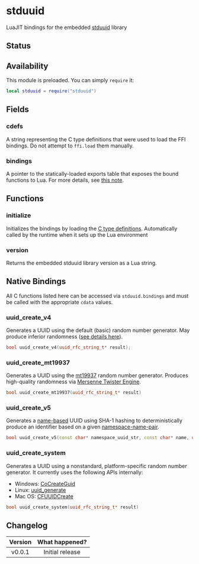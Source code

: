 # stduuid

LuaJIT bindings for the embedded [stduuid](https://github.com/mariusbancila/stduuid) library

<FFI/>

## Status

<External/>

## Availability

This module is preloaded. You can simply `require` it:

```lua
local stduuid = require("stduuid")
```

## Fields

### cdefs

A string representing the C type definitions that were used to load the FFI bindings. Do not attempt to `ffi.load` them manually.

### bindings

A pointer to the statically-loaded exports table that exposes the bound functions to Lua. For more details, see [this note](/docs/background-information/luajit/static-ffi-bindings).

## Functions

### initialize

Initializes the bindings by loading the [C type definitions](#cdefs). Automatically called by the runtime when it sets up the Lua environment

### version

Returns the embedded stduuid library version as a Lua string.

## Native Bindings

All C functions listed here can be accessed via `stduuid.bindings` and must be called with the appropriate `cdata` values.

### uuid_create_v4

Generates a UUID using the default (basic) random number generator. May produce inferior randomness ([see details here](https://github.com/mariusbancila/stduuid#random-uuids)).

```cpp
bool uuid_create_v4(uuid_rfc_string_t* result);
```

### uuid_create_mt19937

Generates a UUID using the [mt19937](https://cplusplus.com/reference/random/mt19937/) random number generator. Produces high-quality randomness via [Mersenne Twister Engine](https://cplusplus.com/reference/random/mersenne_twister_engine/).

```cpp
bool uuid_create_mt19937(uuid_rfc_string_t* result)
```

### uuid_create_v5

Generates a [name-based](<https://en.wikipedia.org/wiki/Universally_unique_identifier#Versions_3_and_5_(namespace_name-based)>) UUID using SHA-1 hashing to deterministically produce an identifier based on a given [namespace-name-pair](https://stackoverflow.com/questions/10867405/generating-v5-uuid-what-is-name-and-namespace).

```cpp
bool uuid_create_v5(const char* namespace_uuid_str, const char* name, uuid_rfc_string_t* result);
```

### uuid_create_system

Generates a UUID using a nonstandard, platform-specific random number generator. It currently uses the following APIs internally:

- Windows: [CoCreateGuid](https://learn.microsoft.com/en-us/windows/win32/api/combaseapi/nf-combaseapi-cocreateguid)
- Linux: [uuid_generate](https://man7.org/linux/man-pages/man3/uuid_generate.3.html)
- Mac OS: [CFUUIDCreate](https://developer.apple.com/documentation/corefoundation/1542906-cfuuidcreate?language=objc)

```cpp
bool uuid_create_system(uuid_rfc_string_t* result)
```

## Changelog

| Version | What happened?  |
| :-----: | :-------------: |
| v0.0.1  | Initial release |
